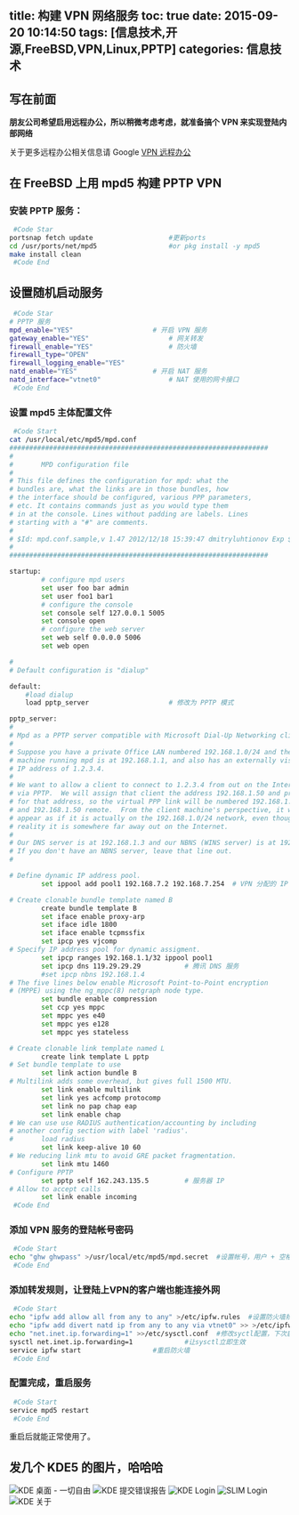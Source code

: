 title: 构建 VPN 网络服务
toc: true
date: 2015-09-20 10:14:50
tags: [信息技术,开源,FreeBSD,VPN,Linux,PPTP]
categories: 信息技术
---

## 写在前面
**朋友公司希望启用远程办公，所以稍微考虑考虑，就准备搞个 VPN 来实现登陆内部网络**


关于更多远程办公相关信息请 Google [VPN 远程办公](https://www.google.com/?gws_rd=cr,ssl#safe=strict&q=VPN+%E8%BF%9C%E7%A8%8B%E5%8A%9E%E5%85%AC)

## 在 FreeBSD 上用 mpd5 构建 PPTP VPN

### 安装 PPTP 服务：
```sh
 #Code Star
portsnap fetch update					#更新ports
cd /usr/ports/net/mpd5					#or pkg install -y mpd5
make install clean
 #Code End
```
<!--more-->

## 设置随机启动服务
```sh
 #Code Star
# PPTP 服务
mpd_enable="YES"					# 开启 VPN 服务
gateway_enable="YES"					# 网关转发
firewall_enable="YES"					# 防火墙
firewall_type="OPEN"
firewall_logging_enable="YES"
natd_enable="YES"					# 开启 NAT 服务
natd_interface="vtnet0"					# NAT 使用的网卡接口
 #Code End
```

### 设置 mpd5 主体配置文件
```sh
 #Code Start
cat /usr/local/etc/mpd5/mpd.conf
#################################################################
#
#       MPD configuration file
#
# This file defines the configuration for mpd: what the
# bundles are, what the links are in those bundles, how
# the interface should be configured, various PPP parameters,
# etc. It contains commands just as you would type them
# in at the console. Lines without padding are labels. Lines
# starting with a "#" are comments.
#
# $Id: mpd.conf.sample,v 1.47 2012/12/18 15:39:47 dmitryluhtionov Exp $
#
#################################################################

startup:
        # configure mpd users
        set user foo bar admin
        set user foo1 bar1
        # configure the console
        set console self 127.0.0.1 5005
        set console open
        # configure the web server
        set web self 0.0.0.0 5006
        set web open

#
# Default configuration is "dialup"

default:
	#load dialup
    load pptp_server					# 修改为 PPTP 模式

pptp_server:
#
# Mpd as a PPTP server compatible with Microsoft Dial-Up Networking clients.
#
# Suppose you have a private Office LAN numbered 192.168.1.0/24 and the
# machine running mpd is at 192.168.1.1, and also has an externally visible
# IP address of 1.2.3.4.
#
# We want to allow a client to connect to 1.2.3.4 from out on the Internet
# via PPTP.  We will assign that client the address 192.168.1.50 and proxy-ARP
# for that address, so the virtual PPP link will be numbered 192.168.1.1 local
# and 192.168.1.50 remote.  From the client machine's perspective, it will
# appear as if it is actually on the 192.168.1.0/24 network, even though in
# reality it is somewhere far away out on the Internet.
#
# Our DNS server is at 192.168.1.3 and our NBNS (WINS server) is at 192.168.1.4.
# If you don't have an NBNS server, leave that line out.
#

# Define dynamic IP address pool.
        set ippool add pool1 192.168.7.2 192.168.7.254	# VPN 分配的 IP 范围

# Create clonable bundle template named B
        create bundle template B
        set iface enable proxy-arp
        set iface idle 1800
        set iface enable tcpmssfix
        set ipcp yes vjcomp
# Specify IP address pool for dynamic assigment.
        set ipcp ranges 192.168.1.1/32 ippool pool1
        set ipcp dns 119.29.29.29			# 腾讯 DNS 服务
        #set ipcp nbns 192.168.1.4
# The five lines below enable Microsoft Point-to-Point encryption
# (MPPE) using the ng_mppc(8) netgraph node type.
        set bundle enable compression
        set ccp yes mppc
        set mppc yes e40
        set mppc yes e128
        set mppc yes stateless

# Create clonable link template named L
        create link template L pptp
# Set bundle template to use
        set link action bundle B
# Multilink adds some overhead, but gives full 1500 MTU.
        set link enable multilink
        set link yes acfcomp protocomp
        set link no pap chap eap
        set link enable chap
# We can use use RADIUS authentication/accounting by including
# another config section with label 'radius'.
#       load radius
        set link keep-alive 10 60
# We reducing link mtu to avoid GRE packet fragmentation.
        set link mtu 1460
# Configure PPTP
        set pptp self 162.243.135.5			# 服务器 IP
# Allow to accept calls
        set link enable incoming
 #Code End
```

### 添加 VPN 服务的登陆帐号密码
```sh
 #Code Start
echo "ghw ghwpass" >/usr/local/etc/mpd5/mpd.secret	#设置帐号，用户 + 空格 +密码，一行一个
 #Code End
```

### 添加转发规则，让登陆上VPN的客户端也能连接外网
```sh
 #Code Start
echo "ipfw add allow all from any to any" >/etc/ipfw.rules	#设置防火墙规则
echo "ipfw add divert natd ip from any to any via vtnet0" >> >/etc/ipfw.rules
echo "net.inet.ip.forwarding=1" >>/etc/sysctl.conf	#修改syctl配置，下次启动依旧有效
sysctl net.inet.ip.forwarding=1 			#让sysctl立即生效
service ipfw start					#重启防火墙
 #Code End
```

### 配置完成，重启服务
```sh
 #Code Start
service mpd5 restart
 #Code End
```

重启后就能正常使用了。


## 发几个 KDE5 的图片，哈哈哈
![KDE 桌面 - 一切自由](https://dn-nimages.qbox.me/2015/09/kde5_1.jpg)
![KDE 提交错误报告](https://dn-nimages.qbox.me/2015/09/kde5_2.jpg)
![KDE Login](https://dn-nimages.qbox.me/2015/09/kde5_3.png)
![SLIM Login](https://dn-nimages.qbox.me/2015/09/kde5_4.png)
![KDE 关于](https://dn-nimages.qbox.me/2015/09/kde5_5.png)
